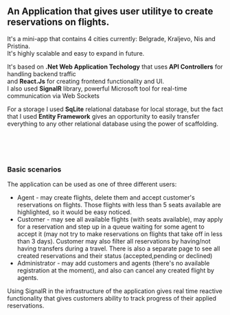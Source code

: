 # <h2>An Application that gives user utilitye to create reservations on flights.</h2> 
<p>It's a mini-app that contains 4 cities currently: Belgrade, Kraljevo, Nis and Pristina.<br>
It's highly scalable and easy to expand in future.</p>
<p>It's based on <b>.Net Web Application Techology</b> that uses<b> API Controllers</b> for handling backend traffic
<br>and <b>React.Js</b> for creating frontend functionality and UI.<br>I also used <b>SignalR</b> library, 
powerful Microsoft tool for real-time communication via Web Sockets </p>
<p>For a storage I used <b>SqLite</b> relational database for local storage, 
but the fact that I used <b>Entity Framework</b> gives an opportunity to easily transfer everything to any other relational database using the power of scaffolding.</p>
<br><br><br>
<h3>Basic scenarios</h3>
<p>The application can be used as one of three different users:
<ul>
<li>Agent - may create flights, delete them and accept customer's reservations on flights. 
Those flights with less than 5 seats available are highlighted, so it would be easy noticed.</li>
<li>Customer - may see all available flights (with seats available), 
may apply for a reservation and step up in a queue waiting for some agent to accept it 
(may not try to make reservations on flights that take off in less than 3 days). 
Customer may also filter all reservations by having/not having transfers during a travel.
There is also a separate page to see all created reservations and their status (accepted,pending or declined)</li>
<li>Administrator - may add customers and agents (there's no available registration at the moment), and also can cancel any created flight by agents.</li>
</ul></p>
<p>Using SignalR in the infrastructure of the application gives real time reactive functionality that gives customers ability to track
progress of their applied reservations.</p>
